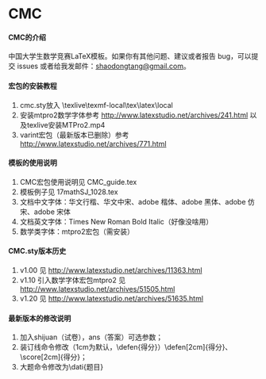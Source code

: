 # CMC

#### CMC的介绍
中国大学生数学竞赛LaTeX模板。如果你有其他问题、建议或者报告 bug，可以提交 issues 或者给我发邮件：shaodongtang@gmail.com。

#### 宏包的安装教程

1. cmc.sty放入 \texlive\texmf-local\tex\latex\local
2. 安装mtpro2数学字体参考 http://www.latexstudio.net/archives/241.html 以及texlive安装MTPro2.mp4
3. varint宏包（最新版本已删除）参考 http://www.latexstudio.net/archives/771.html

#### 模板的使用说明

1. CMC宏包使用说明见 CMC_guide.tex
2. 模板例子见 17mathSJ_1028.tex
3. 文档中文字体：华文行楷、华文中宋、adobe 楷体、adobe 黑体、adobe 仿宋、adobe 宋体
4. 文档英文字体：Times New Roman Bold Italic（好像没啥用）
5. 数学类字体：mtpro2宏包（需安装）

#### CMC.sty版本历史

1. v1.00 见 http://www.latexstudio.net/archives/11363.html
2. v1.10 引入数学字体宏包mtpro2 见 http://www.latexstudio.net/archives/51505.html
3. v1.20 见 http://www.latexstudio.net/archives/51635.html

#### 最新版本的修改说明

1. 加入shijuan（试卷），ans（答案）可选参数；
2. 装订线命令修改（1cm为默认，\defen{得分}）\defen[2cm]{得分}、\score[2cm]{得分}；
3. 大题命令修改为\dati{题目}

